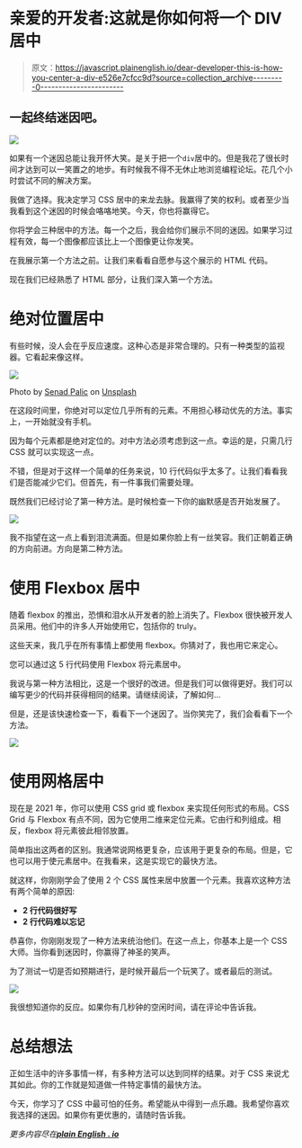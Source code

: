 # 亲爱的开发者:这就是你如何将一个 DIV 居中

> 原文：<https://javascript.plainenglish.io/dear-developer-this-is-how-you-center-a-div-e526e7cfcc9d?source=collection_archive---------0----------------------->

## 一起终结迷因吧。

![](img/04ab1f0ddcd1699a6653ae02b71185bb.png)

如果有一个迷因总能让我开怀大笑。是关于把一个`div`居中的。但是我花了很长时间才达到可以一笑置之的地步。有时候我不得不无休止地浏览编程论坛。花几个小时尝试不同的解决方案。

我做了选择。我决定学习 CSS 居中的来龙去脉。我赢得了笑的权利。或者至少当我看到这个迷因的时候会咯咯地笑。今天，你也将赢得它。

你将学会三种居中的方法。每一个之后，我会给你们展示不同的迷因。如果学习过程有效，每一个图像都应该比上一个图像更让你发笑。

在我展示第一个方法之前。让我们来看看自愿参与这个展示的 HTML 代码。

现在我们已经熟悉了 HTML 部分，让我们深入第一个方法。

# 绝对位置居中

有些时候，没人会在乎反应速度。这种心态是非常合理的。只有一种类型的监视器。它看起来像这样。

![](img/4857c2df08865b04c426f24e1b5b8ba8.png)

Photo by [Senad Palic](https://unsplash.com/@retrokram?utm_source=medium&utm_medium=referral) on [Unsplash](https://unsplash.com?utm_source=medium&utm_medium=referral)

在这段时间里，你绝对可以定位几乎所有的元素。不用担心移动优先的方法。事实上，一开始就没有手机。

因为每个元素都是绝对定位的。对中方法必须考虑到这一点。幸运的是，只需几行 CSS 就可以实现这一点。

不错，但是对于这样一个简单的任务来说，10 行代码似乎太多了。让我们看看我们是否能减少它们。但首先，有一件事我们需要处理。

既然我们已经讨论了第一种方法。是时候检查一下你的幽默感是否开始发展了。

![](img/dd94c6139dcad6783883bcd312816343.png)

我不指望在这一点上看到泪流满面。但是如果你脸上有一丝笑容。我们正朝着正确的方向前进。方向是第二种方法。

# 使用 Flexbox 居中

随着 flexbox 的推出，恐惧和泪水从开发者的脸上消失了。Flexbox 很快被开发人员采用。他们中的许多人开始使用它，包括你的 truly。

这些天来，我几乎在所有事情上都使用 flexbox。你猜对了，我也用它来定心。

您可以通过这 5 行代码使用 Flexbox 将元素居中。

我说与第一种方法相比，这是一个很好的改进。但是我们可以做得更好。我们可以编写更少的代码并获得相同的结果。请继续阅读，了解如何…

但是，还是该快速检查一下，看看下一个迷因了。当你笑完了，我们会看看下一个方法。

![](img/4657c9fa96c9cb9556f36333209126f2.png)

# 使用网格居中

现在是 2021 年，你可以使用 CSS grid 或 flexbox 来实现任何形式的布局。CSS Grid 与 Flexbox 有点不同，因为它使用二维来定位元素。它由行和列组成。相反，flexbox 将元素彼此相邻放置。

简单指出这两者的区别。我通常说网格更复杂，应该用于更复杂的布局。但是，它也可以用于使元素居中。在我看来，这是实现它的最快方法。

就这样，你刚刚学会了使用 2 个 CSS 属性来居中放置一个元素。我喜欢这种方法有两个简单的原因:

*   **2 行代码很好写**
*   **2 行代码难以忘记**

恭喜你，你刚刚发现了一种方法来统治他们。在这一点上，你基本上是一个 CSS 大师。当你看到迷因时，你赢得了神圣的笑声。

为了测试一切是否如预期进行，是时候开最后一个玩笑了。或者最后的测试。

![](img/44ffa3bf92a7abe5ce0c5bf64d72d5f9.png)

我很想知道你的反应。如果你有几秒钟的空闲时间，请在评论中告诉我。

# 总结想法

正如生活中的许多事情一样，有多种方法可以达到同样的结果。对于 CSS 来说尤其如此。你的工作就是知道做一件特定事情的最快方法。

今天，你学习了 CSS 中最可怕的任务。希望能从中得到一点乐趣。我希望你喜欢我选择的迷因。如果你有更优惠的，请随时告诉我。

*更多内容尽在*[***plain English . io***](http://plainenglish.io/)